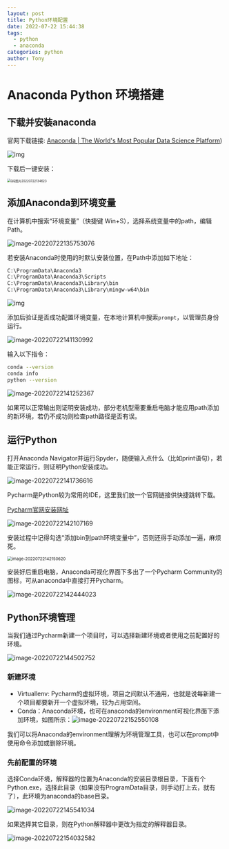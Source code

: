```yaml
---
layout: post
title: Python环境配置
date: 2022-07-22 15:44:38
tags:
  - python
  - anaconda
categories: python
author: Tony
---
```


# Anaconda Python 环境搭建

## 下载并安装anaconda

官网下载链接: [Anaconda | The World's Most Popular Data Science Platform](https://www.anaconda.com/))

![img](python-environment/U0I112981_%25MPSVS4CXL8BF.png)

下载后一键安装：

<img src="python-environment/QQ%E5%9B%BE%E7%89%8720220722134623.jpg" alt="QQ图片20220722134623" style="zoom:50%;" />

## 添加Anaconda到环境变量

在计算机中搜索“环境变量”（快捷键 Win+S），选择系统变量中的path，编辑Path。

![image-20220722135753076](python-environment/image-20220722135753076.png)

若安装Anaconda时使用的时默认安装位置，在Path中添加如下地址：

```bash
C:\ProgramData\Anaconda3
C:\ProgramData\Anaconda3\Scripts
C:\ProgramData\Anaconda3\Library\bin
C:\ProgramData\Anaconda3\Library\mingw-w64\bin
```

![img](python-environment/1%60SS$TH%5BEI4%7BJ1_I%5D9%5DL%60EY.png)

添加后验证是否成功配置环境变量，在本地计算机中搜索`prompt`，以管理员身份运行。

![image-20220722141130992](python-environment/image-20220722141130992.png)

输入以下指令：

```bash
conda --version
conda info
python --version
```

![image-20220722141252367](python-environment/image-20220722141252367.png)

如果可以正常输出则证明安装成功，部分老机型需要重启电脑才能应用path添加的新环境，若仍不成功则检查path路径是否有误。

## 运行Python

打开Anaconda Navigator并运行Spyder，随便输入点什么（比如print语句），若能正常运行，则证明Python安装成功。

![image-20220722141736616](python-environment/image-20220722141736616.png)

Pycharm是Python较为常用的IDE，这里我们放一个官网链接供快捷跳转下载。

[Pycharm官网安装网址](https://www.jetbrains.com/pycharm/)

![image-20220722142107169](python-environment/image-20220722142107169.png)

安装过程中记得勾选“添加bin到path环境变量中”，否则还得手动添加一遍，麻烦死。

<img src="python-environment/image-20220722142150620.png" alt="image-20220722142150620" style="zoom:67%;" />

安装好后重启电脑，Anaconda可视化界面下多出了一个Pycharm Community的图标，可从anaconda中直接打开Pycharm。

![image-20220722142444023](python-environment/image-20220722142444023.png)

## Python环境管理

当我们通过Pycharm新建一个项目时，可以选择新建环境或者使用之前配置好的环境。

![image-20220722144502752](python-environment/image-20220722144502752.png)

### 新建环境

- Virtuallenv: Pycharm的虚拟环境，项目之间默认不通用，也就是说每新建一个项目都要新开一个虚拟环境，较为占用空间。
- Conda：Anaconda环境，也可在anaconda的environment可视化界面下添加环境，如图所示：![image-20220722152550108](python-environment/image-20220722152550108.png)

我们可以将Anaconda的environment理解为环境管理工具，也可以在prompt中使用命令添加或删除环境。

### 先前配置的环境

选择Conda环境，解释器的位置为Anaconda的安装目录根目录，下面有个Python.exe，选择此目录（如果没有ProgramData目录，则手动打上去，就有了），此环境为anaconda的base目录。

![image-20220722145541034](python-environment/image-20220722145541034.png)

如果选择其它目录，则在Python解释器中更改为指定的解释器目录。

![image-20220722154032582](python-environment/image-20220722154032582-165847602920414.png)
